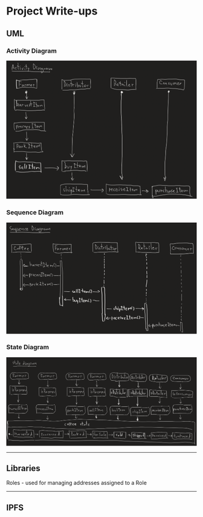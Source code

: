 # Project Write-ups

## UML

### Activity Diagram

![Activity Diagram](/images/project_write-ups/activity_diagram.png)

### Sequence Diagram

![Sequence Diagram](/images/project_write-ups/sequence_diagram.png)

### State Diagram

![State Diagram](/images/project_write-ups/state_diagram.png)

---

## Libraries

Roles - used for managing addresses assigned to a Role

---

## IPFS